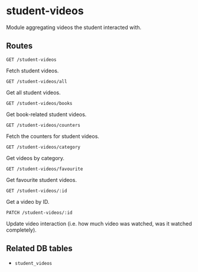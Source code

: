# student-videos

Module aggregating videos the student interacted with.

## Routes

`GET /student-videos`

Fetch student videos.

`GET /student-videos/all`

Get all student videos.

`GET /student-videos/books`

Get book-related student videos.

`GET /student-videos/counters`

Fetch the counters for student videos.

`GET /student-videos/category`

Get videos by category.

`GET /student-videos/favourite`

Get favourite student videos.

`GET /student-videos/:id`

Get a video by ID.

`PATCH /student-videos/:id`

Update video interaction (i.e. how much video was watched, was it watched completely).

## Related DB tables
- `student_videos`
